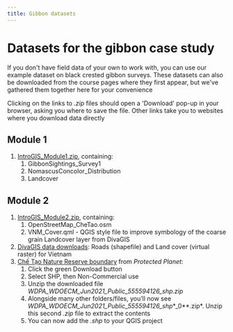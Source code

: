 ```yaml
---
title: Gibbon datasets
---
```


# Datasets for the gibbon case study

If you don't have field data of your own to work with, you can use our example dataset on black crested gibbon surveys.  These datasets can also be downloaded from the course pages where they first appear, but we've gathered them together here for your convenience

Clicking on the links to *.zip* files should open a 'Download' pop-up in your browser, asking you where to save the file.  Other links take you to websites where you download data directly

## Module 1

1. <a href="{{site.baseurl}}/src/datasets/IntroGIS_Module1.zip" download>IntroGIS_Module1.zip</a>, containing:
   1. GibbonSightings_Survey1
   2. NomascusConcolor_Distribution
   3. Landcover

## Module 2

1. <a href="{{site.baseurl}}/src/datasets/IntroGIS_Module2.zip" download>IntroGIS_Module2.zip</a>, containing:
   1. OpenStreetMap_CheTao.osm
   2. VNM_Cover.qml - QGIS style file to improve symbology of the coarse grain Landcover layer from DivaGIS  
2. [DivaGIS data downloads](https://diva-gis.org/gdata): Roads (shapefile) and Land cover (virtual raster) for Vietnam
3. [Chế Tạo Nature Reserve boundary](https://www.protectedplanet.net/555594126) from *Protected Planet*:
   1. Click the green Download button
   2. Select SHP, then Non-Commercial use
   3. Unzip the downloaded file *WDPA_WDOECM_Jun2021_Public_555594126_shp.zip*
   4. Alongside many other folders/files, you’ll now see *WDPA_WDOECM_Jun2021_Public_555594126_shp**_0**.zip*. Unzip this second *.zip* file to extract the contents
   5. You can now add the *.shp* to your QGIS project


